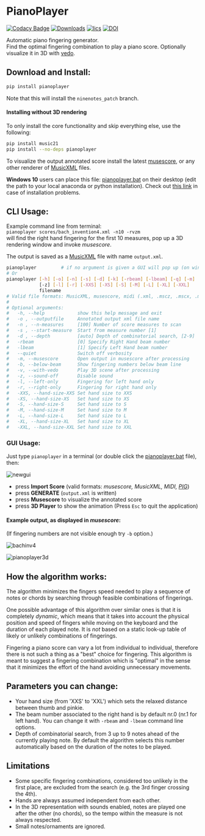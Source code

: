 # PianoPlayer

[![Codacy Badge](https://api.codacy.com/project/badge/Grade/fb513fa9c1a34f9988ec5dc443cbe633)](https://app.codacy.com/app/marcomusy/pianoplayer?utm_source=github.com&utm_medium=referral&utm_content=marcomusy/pianoplayer&utm_campaign=Badge_Grade_Settings)
[![Downloads](https://pepy.tech/badge/pianoplayer)](https://pepy.tech/project/pianoplayer)
[![lics](https://img.shields.io/badge/license-MIT-blue.svg)](https://en.wikipedia.org/wiki/MIT_License)
[![DOI](https://zenodo.org/badge/107160052.svg)](https://zenodo.org/badge/latestdoi/107160052)


Automatic piano fingering generator. <br />
Find the optimal fingering combination to play a piano score.
Optionally visualize it in 3D with [vedo](https://github.com/marcomusy/vedo).<br />

## Download and Install:
```bash
pip install pianoplayer
```

Note that this will install the `ninenotes_patch` branch.

#### Installing without 3D rendering
To only install the core functionality and skip everything else, use the following:
```bash
pip install music21
pip install --no-deps pianoplayer
```

To visualize the output annotated score install the latest
[musescore](https://musescore.org/en/download), or any other renderer
of [MusicXML](https://en.wikipedia.org/wiki/MusicXML)
files.

**Windows 10** users can place this file:
[pianoplayer.bat](https://github.com/marcomusy/pianoplayer/blob/master/pianoplayer.bat)
on their desktop (edit the path to your local anaconda or python installation).
Check out [this link](https://github.com/marcomusy/pianoplayer/issues/27) in case of
installation problems.


## CLI Usage:
Example command line from terminal:<br />
`pianoplayer scores/bach_invention4.xml -n10 -rvzm`<br />
will find the right hand fingering for the first 10 measures,
pop up a 3D rendering window and invoke *musescore*.

The output is saved as a [MusicXML](https://en.wikipedia.org/wiki/MusicXML)
file with name `output.xml`.<br />

```bash
pianoplayer         # if no argument is given a GUI will pop up (on windows try `python pianoplayer.py`)
# Or
pianoplayer [-h] [-o] [-n] [-s] [-d] [-k] [-rbeam] [-lbeam] [-q] [-m] [-v] [--vedo-speed]
            [-z] [-l] [-r] [-XXS] [-XS] [-S] [-M] [-L] [-XL] [-XXL]
            filename
# Valid file formats: MusicXML, musescore, midi (.xml, .mscz, .mscx, .mid)
#
# Optional arguments:
#   -h, --help            show this help message and exit
#   -o , --outputfile     Annotated output xml file name
#   -n , --n-measures     [100] Number of score measures to scan
#   -s , --start-measure  Start from measure number [1]
#   -d , --depth          [auto] Depth of combinatorial search, [2-9]
#   -rbeam                [0] Specify Right Hand beam number
#   -lbeam                [1] Specify Left Hand beam number
#   --quiet               Switch off verbosity
#   -m, --musescore       Open output in musescore after processing
#   -b, --below-beam      Show fingering numbers below beam line
#   -v, --with-vedo       Play 3D scene after processing
#   -z, --sound-off       Disable sound
#   -l, --left-only       Fingering for left hand only
#   -r, --right-only      Fingering for right hand only
#   -XXS, --hand-size-XXS Set hand size to XXS
#   -XS, --hand-size-XS   Set hand size to XS
#   -S, --hand-size-S     Set hand size to S
#   -M, --hand-size-M     Set hand size to M
#   -L, --hand-size-L     Set hand size to L
#   -XL, --hand-size-XL   Set hand size to XL
#   -XXL, --hand-size-XXL Set hand size to XXL
```

### GUI Usage:<br />
Just type `pianoplayer` in a terminal
(or double click the
[pianoplayer.bat](https://github.com/marcomusy/pianoplayer/blob/master/pianoplayer.bat) file),
then:

![newgui](https://user-images.githubusercontent.com/32848391/63605343-09365000-c5ce-11e9-97b8-a5642e71ca24.png)

- press **Import Score** (valid formats: *musescore, MusicXML, MIDI, [PIG](http://beam.kisarazu.ac.jp/~saito/research/PianoFingeringDataset/)*)
- press **GENERATE** (`output.xml` is written)
- press **Musescore** to visualize the annotated score
- press **3D Player** to show the animation (Press `Esc` to quit the application)


#### Example output, as displayed in *musescore*:

(If fingering numbers are not visible enough try `-b` option.)


![bachinv4](https://user-images.githubusercontent.com/32848391/63605352-10f5f480-c5ce-11e9-8b00-34f1adc2e79b.png)


![pianoplayer3d](https://user-images.githubusercontent.com/32848391/63605322-0176ab80-c5ce-11e9-8213-b572d0303523.gif)


## How the algorithm works:
The algorithm minimizes the fingers speed needed to play a sequence of notes or chords by searching
through feasible combinations of fingerings.

One possible advantage of this algorithm over similar ones is that it is completely *dynamic*,
which means that it
takes into account the physical position and speed of fingers while moving on the keyboard
and the duration of each played note.
It is *not* based on a static look-up table of likely or unlikely combinations of fingerings.

Fingering a piano score can vary a lot from individual to individual, therefore there is not such
a thing as a "best" choice for fingering.
This algorithm is meant to suggest a fingering combination which is "optimal" in the sense that it
minimizes the effort of the hand avoiding unnecessary movements.

## Parameters you can change:
- Your hand size (from 'XXS' to 'XXL') which sets the relaxed distance between thumb and pinkie.
- The beam number associated to the right hand is by default nr.0 (nr.1 for left hand).
You can change it with `-rbeam` and `-lbeam` command line options.
- Depth of combinatorial search, from 3 up to 9 notes ahead of the currently playing note. By
default the algorithm selects this number automatically based on the duration of the notes to be played.

## Limitations
- Some specific fingering combinations, considered too unlikely in the first place, are excluded from the search (e.g. the 3rd finger crossing the 4th).
- Hands are always assumed independent from each other.
- In the 3D representation with sounds enabled, notes are played one after the other (no chords),
so the tempo within the measure is not always respected.
- Small notes/ornaments are ignored.


